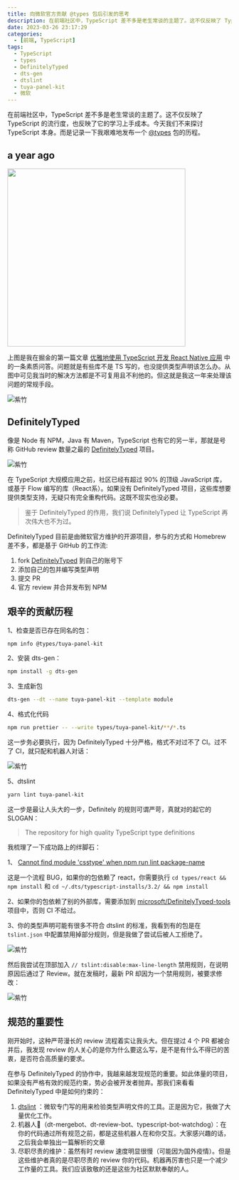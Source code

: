 ```yaml
---
title: 向微软官方贡献 @types 包后引发的思考
description: 在前端社区中，TypeScript 差不多是老生常谈的主题了。这不仅反映了 TypeScript 的流行度，也反映了它的学习上手成本。今天我们不来探讨 TypeScript 本身。而是记录一下我艰难地发布一个 @types包的历程。
date: 2023-03-26 23:17:29
categories:
  - [前端, TypeScript]
tags:
  - TypeScript
  - types
  - DefinitelyTyped
  - dts-gen
  - dtslint
  - tuya-panel-kit
  - 微软
---
```


<ins class="adsbygoogle" style="display:block; text-align:center;"  data-ad-layout="in-article" data-ad-format="fluid" data-ad-client="ca-pub-7962287588031867" data-ad-slot="2542544532"></ins><script> (adsbygoogle = window.adsbygoogle || []).push({});</script>

在前端社区中，TypeScript 差不多是老生常谈的主题了。这不仅反映了 TypeScript 的流行度，也反映了它的学习上手成本。今天我们不来探讨 TypeScript 本身。而是记录一下我艰难地发布一个 [@types](https://www.npmjs.com/package/@types/tuya-panel-kit) 包的历程。

## a year ago

<img src="https://p9-juejin.byteimg.com/tos-cn-i-k3u1fbpfcp/b4aeb4e02f1640069b7e763ea0b5be40~tplv-k3u1fbpfcp-watermark.image" height="400px"/>

上图是我在掘金的第一篇文章 [优雅地使用 TypeScript 开发 React Native 应用](https://juejin.cn/post/6844903843155689486) 中的一条素质问答。问题就是有些库不是 TS 写的，也没提供类型声明该怎么办。从图中可见我当时的解决方法都是不可复用且不利他的。但这就是我这一年来处理该问题的常规手段。

![紫竹](https://p6-juejin.byteimg.com/tos-cn-i-k3u1fbpfcp/04f411da146740aab8f620337a592850~tplv-k3u1fbpfcp-watermark.image)

## DefinitelyTyped

像是 Node 有 NPM，Java 有 Maven，TypeScript 也有它的另一半，那就是号称 GitHub review 数量之最的 [DefinitelyTyped](https://github.com/DefinitelyTyped/DefinitelyTyped) 项目。

![紫竹](https://p1-juejin.byteimg.com/tos-cn-i-k3u1fbpfcp/d503ee17f0ab45068a0d50a4d6f6034a~tplv-k3u1fbpfcp-watermark.image)

在 TypeScript 大规模应用之前，社区已经有超过 90% 的顶级 JavaScript 库，或基于 Flow 编写的库（React系）。如果没有 DefinitelyTyped 项目，这些库想要提供类型支持，无疑只有完全重构代码。这既不现实也没必要。

> 鉴于 DefinitelyTyped 的作用，我们说 DefinitelyTyped 让 TypeScript 再次伟大也不为过。

DefinitelyTyped 目前是由微软官方维护的开源项目，参与的方式和 Homebrew 差不多，都是基于 GitHub 的工作流:

1. fork [DefinitelyTyped](https://github.com/DefinitelyTyped/DefinitelyTyped) 到自己的账号下
2. 添加自己的包并编写类型声明
3. 提交 PR
4. 官方 review 并合并发布到 NPM

## 艰辛的贡献历程

1、检查是否已存在同名的包：

```sh
npm info @types/tuya-panel-kit
```

2、安装 dts-gen：

```sh
npm install -g dts-gen
```

3、生成新包

```sh
dts-gen --dt --name tuya-panel-kit --template module
```

4、格式化代码

```sh
npm run prettier -- --write types/tuya-panel-kit/**/*.ts
```

这一步务必要执行，因为 DefinitelyTyped 十分严格，格式不对过不了 CI。过不了 CI，就只配和机器人对话：

![紫竹](https://p1-juejin.byteimg.com/tos-cn-i-k3u1fbpfcp/140adf442a17460aa845aef8e4b8ac18~tplv-k3u1fbpfcp-watermark.image)

5、dtslint

```sh
yarn lint tuya-panel-kit
```

这一步是最让人头大的一步，Definitely 的规则可谓严苛，真就对的起它的 SLOGAN：

> The repository for high quality TypeScript type definitions

我梳理了一下成功路上的绊脚石：

1、 [Cannot find module 'csstype' when npm run lint package-name](https://github.com/DefinitelyTyped/DefinitelyTyped/issues/24788)

这是一个流程 BUG，如果你的包依赖了 react，你需要执行 `cd types/react && npm install` 和 `cd ~/.dts/typescript-installs/3.2/ && npm install`

2、如果你的包依赖了别的外部库，需要添加到 [microsoft/DefinitelyTyped-tools](https://github.com/microsoft/DefinitelyTyped-tools/pull/165/files) 项目中，否则 CI 不给过。

3、你的类型声明可能有很多不符合 dtslint 的标准，我看到有的包是在 `tslint.json` 中配置禁用掉部分规则，但是我做了尝试后被人工拒绝了。

![紫竹](https://p6-juejin.byteimg.com/tos-cn-i-k3u1fbpfcp/fafa598fac2e4015ab496cc15fd94496~tplv-k3u1fbpfcp-watermark.image)

然后我尝试在顶部加入 `// tslint:disable:max-line-length` 禁用规则，在说明原因后通过了 Review。就在发稿时，最新 PR 却因为一个禁用规则，被要求修改：

![紫竹](https://p6-juejin.byteimg.com/tos-cn-i-k3u1fbpfcp/21a0b43a6f464c47a1b94a5fc7ed619f~tplv-k3u1fbpfcp-watermark.image)

## 规范的重要性

刚开始时，这种严苛漫长的 review 流程着实让我头大。但在提过 4 个 PR 都被合并后，我发现 review 的人关心的是你为什么要这么写，是不是有什么不得已的苦衷，是否符合高质量的要求。

在参与 DefinitelyTyped 的协作中，我越来越发现规范的重要。如此体量的项目，如果没有严格有效的规范约束，势必会被开发者抛弃。那我们来看看 DefinitelyTyped 中是如何约束的：

1. [dtslint](https://github.com/microsoft/dtslint) ：微软专门写的用来检验类型声明文件的工具。正是因为它，我做了大量优化工作。
2. 机器人🤖（dt-mergebot、dt-review-bot、typescript-bot-watchdog）：在你的代码通过所有规范之前，都是这些机器人在和你交互。大家感兴趣的话，之后我会单独出一篇解析的文章
3. 尽职尽责的维护：虽然有时 review 速度明显很慢（可能因为国外疫情）。但是这些维护者真的是尽职尽责的 review 你的代码。机器再厉害也只是一个减少工作量的工具。我们应该致敬的还是这些为社区默默奉献的人。
